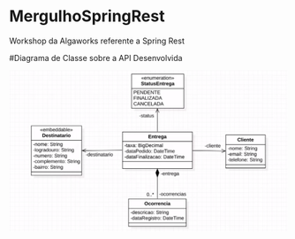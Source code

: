 # MergulhoSpringRest
Workshop da Algaworks referente a Spring Rest

#Diagrama de Classe sobre a API Desenvolvida
<p align="center">
  <img src="https://raw.githubusercontent.com/leo95h/MergulhoSpringRest/main/others/img/DiagramaDeClasses.png" title="Diagrama de classe">
</p>
